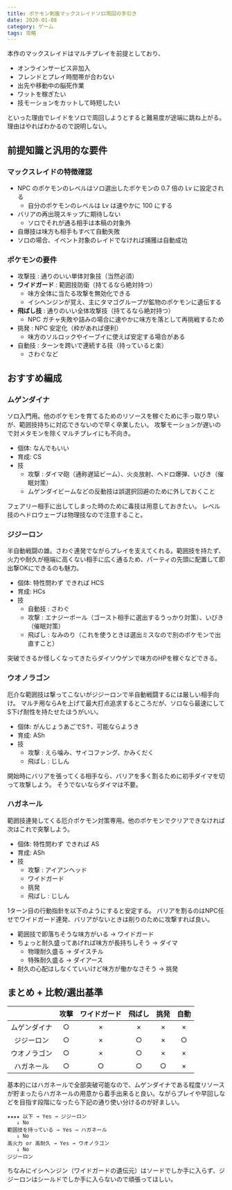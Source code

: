 ```yaml
---
title: ポケモン剣盾マックスレイドソロ周回の手引き
date: 2020-01-08
category: ゲーム
tags: 攻略
---
```


本作のマックスレイドはマルチプレイを前提としており、

* オンラインサービス非加入
* フレンドとプレイ時間帯が合わない
* 出先や移動中の脳死作業
* ワットを稼ぎたい
* 技モーションをカットして時短したい

といった理由でレイドをソロで周回しようとすると難易度が途端に跳ね上がる。理由はやればわかるので説明しない。

## 前提知識と汎用的な要件

### マックスレイドの特徴確認

* NPC のポケモンのレベルはソロ選出したポケモンの 0.7 倍の Lv に設定される
  * 自分のポケモンのレベルは Lv は速やかに 100 にする
* バリアの再出現スキップに期待しない
  * ソロでそれが通る相手は本稿の対象外
* 自爆技は味方も相手もすべて自動失敗
* ソロの場合、イベント対象のレイドでなければ捕獲は自動成功

### ポケモンの要件

* 攻撃技 : 通りのいい単体対象技（当然必須）
* **ワイドガード** : 範囲技防衛（持てるなら絶対持つ）
  * 味方全体に当たる攻撃を無効化できる
  * イシヘンジンが覚え、主にタマゴグループが鉱物のポケモンに遺伝する
* **飛ばし技** : 通りのいい全体攻撃技（持てるなら絶対持つ）
  * NPC ガチャ失敗や詰みの場合に速やかに味方を落として再挑戦するため
* 挑発 : NPC 安定化（枠があれば便利）
  * 味方のソルロックやイーブイに使えば安定する場合がある
* 自動技 : ターンを跨いで連続する技（持っていると楽）
  * さわぐなど

## おすすめ編成

### ムゲンダイナ

ソロ入門用。他のポケモンを育てるためのリソースを稼ぐために手っ取り早いが、範囲技持ちに対応できないので早く卒業したい。
攻撃モーションが遅いので対メタモンを除くマルチプレイにも不向き。

* 個体: なんでもいい
* 育成: CS
* 技
  * 攻撃 : ダイマ砲（通称遅延ビーム）、火炎放射、ヘドロ爆弾、いびき（催眠対策）
  * ムゲンダイビームなどの反動技は誤選択回避のために外しておくこと

フェアリー相手に出してしまった時のために毒技は用意しておきたい。
レベル技のヘドロウェーブは物理技なので注意すること。

### ジジーロン

半自動戦闘の雄。さわぐ連発でながらプレイを支えてくれる。範囲技を持たず、火力や耐久が極端に高くない相手に広く通るため、パーティの先頭に配置して即出撃OKにできるのも魅力。

* 個体: 特性問わず できれば HCS
* 育成: HCs
* 技
  * 自動技 : さわぐ
  * 攻撃 : エナジーボール（ゴースト相手に選出するうっかり対策）、いびき（催眠対策）
  * 飛ばし : なみのり（これを使うときは選出ミスなので別のポケモンで出直すこと）

突破できるか怪しくなってきたらダイソウゲンで味方のHPを稼ぐなどできる。

### ウオノラゴン

厄介な範囲技は撃ってこないがジジーロンで半自動戦闘するには厳しい相手向け。
マルチ用ならAを上げて最大打点追求するところだが、ソロなら最速にしてS下げ耐性を持たせたほうがいい。

* 個体: がんじょうあごでS↑、可能ならようき
* 育成: ASh
* 技
  * 攻撃 : えら噛み、サイコファング、かみくだく
  * 飛ばし : じしん

開始時にバリアを張ってくる相手なら、バリアを多く割るために初手ダイマを切って攻撃しよう。
そうでないならダイマは不要。

### ハガネール

範囲技連発してくる厄介ポケモン対策専用。他のポケモンでクリアできなければ次はこれで突撃しよう。

* 個体: 特性問わず できれば AS
* 育成: ASh
* 技
  * 攻撃 : アイアンヘッド
  * ワイドガード
  * 挑発
  * 飛ばし : じしん

1ターン目の行動指針を以下のようにすると安定する。
バリアを割るのはNPC任せでワイドガード連発、バリアがないときは削りのために攻撃すれば良い。

* 範囲技で即落ちそうな味方がいる → ワイドガード
* ちょっと耐久盛ってあげれば味方が長持ちしそう → ダイマ
  * 物理耐久盛る → ダイスチル
  * 特殊耐久盛る → ダイアース
* 耐久の心配はしなくていいけど味方が働かなさそう → 挑発


## まとめ + 比較/選出基準

| | 攻撃 | ワイドガード | 飛ばし | 挑発 | 自動 |
| :-: | :-: | :-: | :-: | :-: | :-: |
| ムゲンダイナ |○|×|×|×|×|
| ジジーロン |○|×|○|×|○|
| ウオノラゴン |○|×|○|×|×|
| ハガネール |○|○|○|○|×|

基本的にはハガネールで全部突破可能なので、ムゲンダイナである程度リソースが貯まったらハガネールの用意から着手出来ると良い。ながらプレイや早回しなどを目指す段階になったら下記の通り使い分けるのが好ましい。

```text
★★★★ 以下 → Yes → ジジーロン
   ↓ No
範囲技を持っている → Yes → ハガネール
   ↓ No
高火力 or 高耐久 → Yes → ウオノラゴン
   ↓ No
ジジーロン
```

ちなみにイシヘンジン（ワイドガードの遺伝元）はソードでしか手に入らず、ジジーロンはシールドでしか手に入らないので頑張ってほしい。